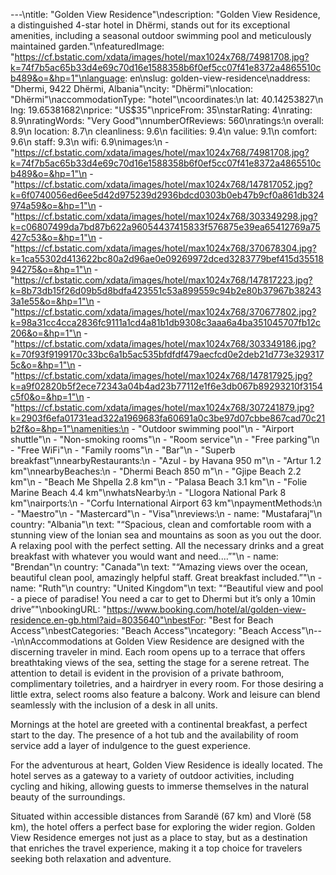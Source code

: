 ---\ntitle: "Golden View Residence"\ndescription: "Golden View Residence, a distinguished 4-star hotel in Dhërmi, stands out for its exceptional amenities, including a seasonal outdoor swimming pool and meticulously maintained garden."\nfeaturedImage: "https://cf.bstatic.com/xdata/images/hotel/max1024x768/74981708.jpg?k=74f7b5ac65b33d4e69c70d16e1588358b6f0ef5cc07f41e8372a4865510cb489&o=&hp=1"\nlanguage: en\nslug: golden-view-residence\naddress: "Dhermi, 9422 Dhërmi, Albania"\ncity: "Dhërmi"\nlocation: "Dhërmi"\naccommodationType: "hotel"\ncoordinates:\n  lat: 40.14253827\n  lng: 19.65381682\nprice: "US$35"\npriceFrom: 35\nstarRating: 4\nrating: 8.9\nratingWords: "Very Good"\nnumberOfReviews: 560\nratings:\n  overall: 8.9\n  location: 8.7\n  cleanliness: 9.6\n  facilities: 9.4\n  value: 9.1\n  comfort: 9.6\n  staff: 9.3\n  wifi: 6.9\nimages:\n  - "https://cf.bstatic.com/xdata/images/hotel/max1024x768/74981708.jpg?k=74f7b5ac65b33d4e69c70d16e1588358b6f0ef5cc07f41e8372a4865510cb489&o=&hp=1"\n  - "https://cf.bstatic.com/xdata/images/hotel/max1024x768/147817052.jpg?k=6f0740056ed6ee5d42d975239d2936bdcd0303b0eb47b9cf0a861db324974a59&o=&hp=1"\n  - "https://cf.bstatic.com/xdata/images/hotel/max1024x768/303349298.jpg?k=c06807499da7bd87b622a96054437415833f576875e39ea65412769a75427c53&o=&hp=1"\n  - "https://cf.bstatic.com/xdata/images/hotel/max1024x768/370678304.jpg?k=1ca55302d413622bc80a2d96ae0e09269972dced3283779bef415d3551894275&o=&hp=1"\n  - "https://cf.bstatic.com/xdata/images/hotel/max1024x768/147817223.jpg?k=8b73db15f26d09b5d8bdfa423551c53a899559c94b2e80b37967b382433a1e55&o=&hp=1"\n  - "https://cf.bstatic.com/xdata/images/hotel/max1024x768/370677802.jpg?k=98a31cc4cca2836fc9111a1cd4a81b1db9308c3aaa6a4ba351045707fb12c206&o=&hp=1"\n  - "https://cf.bstatic.com/xdata/images/hotel/max1024x768/303349186.jpg?k=70f93f9199170c33bc6a1b5ac535bfdfdf479aecfcd0e2deb21d773e3293175c&o=&hp=1"\n  - "https://cf.bstatic.com/xdata/images/hotel/max1024x768/147817925.jpg?k=a9f02820b5f2ece72343a04b4ad23b77112e1f6e3db067b89293210f3154c5f0&o=&hp=1"\n  - "https://cf.bstatic.com/xdata/images/hotel/max1024x768/307241879.jpg?k=2903f6efa01731ead322a1969683fa60691a0c3be97d07cbbe867cad70c21b2f&o=&hp=1"\namenities:\n  - "Outdoor swimming pool"\n  - "Airport shuttle"\n  - "Non-smoking rooms"\n  - "Room service"\n  - "Free parking"\n  - "Free WiFi"\n  - "Family rooms"\n  - "Bar"\n  - "Superb breakfast"\nnearbyRestaurants:\n  - "Azul - by Havana 950 m"\n  - "Artur 1.2 km"\nnearbyBeaches:\n  - "Dhermi Beach 850 m"\n  - "Gjipe Beach 2.2 km"\n  - "Beach Me Shpella 2.8 km"\n  - "Palasa Beach 3.1 km"\n  - "Folie Marine Beach 4.4 km"\nwhatsNearby:\n  - "Llogora National Park 8 km"\nairports:\n  - "Corfu International Airport 63 km"\npaymentMethods:\n  - "Maestro"\n  - "Mastercard"\n  - "Visa"\nreviews:\n  - name: "Mustafaraj"\n    country: "Albania"\n    text: "“Spacious, clean and comfortable room with a stunning view of the Ionian sea and mountains as soon as you out the door. A relaxing pool with the perfect setting. All the necessary drinks and a great breakfast with whatever you would want and need....”"\n  - name: "Brendan"\n    country: "Canada"\n    text: "“Amazing views over the ocean, beautiful clean pool, amazingly helpful staff. Great breakfast included.”"\n  - name: "Ruth"\n    country: "United Kingdom"\n    text: "“Beautiful view and pool - a piece of paradise! You need a car to get to Dhermi but it’s only a 10min drive”"\nbookingURL: "https://www.booking.com/hotel/al/golden-view-residence.en-gb.html?aid=8035640"\nbestFor: "Best for Beach Access"\nbestCategories: "Beach Access"\ncategory: "Beach Access"\n---\n\nAccommodations at Golden View Residence are designed with the discerning traveler in mind. Each room opens up to a terrace that offers breathtaking views of the sea, setting the stage for a serene retreat. The attention to detail is evident in the provision of a private bathroom, complimentary toiletries, and a hairdryer in every room. For those desiring a little extra, select rooms also feature a balcony. Work and leisure can blend seamlessly with the inclusion of a desk in all units.

Mornings at the hotel are greeted with a continental breakfast, a perfect start to the day. The presence of a hot tub and the availability of room service add a layer of indulgence to the guest experience.

For the adventurous at heart, Golden View Residence is ideally located. The hotel serves as a gateway to a variety of outdoor activities, including cycling and hiking, allowing guests to immerse themselves in the natural beauty of the surroundings.

Situated within accessible distances from Sarandë (67 km) and Vlorë (58 km), the hotel offers a perfect base for exploring the wider region. Golden View Residence emerges not just as a place to stay, but as a destination that enriches the travel experience, making it a top choice for travelers seeking both relaxation and adventure.